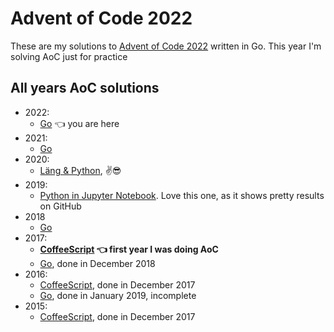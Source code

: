 # Advent of Code 2022

These are my solutions to [Advent of Code 2022](https://adventofcode.com/2022) written in Go.
This year I'm solving AoC just for practice

## All years AoC solutions

* 2022:
  * [Go](https://github.com/metalim/metalim.adventofcode.2022.go) 👈 you are here
* 2021:
  * [Go](https://github.com/metalim/metalim.adventofcode.2021.go)
* 2020:
  * [Läng & Python](https://github.com/metalim/metalim.adventofcode.2020.lang), ✌😎
* 2019:
  * [Python in Jupyter Notebook](https://github.com/metalim/metalim.adventofcode.2019.python). Love this one, as it shows pretty results on GitHub
* 2018
  * [Go](https://github.com/metalim/metalim.adventofcode.2018.go)
* 2017:
  * **[CoffeeScript](https://github.com/metalim/metalim.adventofcode.2017) 👈 first year I was doing AoC**
  * [Go](https://github.com/metalim/metalim.adventofcode.2017.go), done in December 2018
* 2016:
  * [CoffeeScript](https://github.com/metalim/metalim.adventofcode.2016), done in December 2017
  * [Go](https://github.com/metalim/metalim.adventofcode.2016.go), done in January 2019, incomplete
* 2015:
  * [CoffeeScript](https://github.com/metalim/metalim.adventofcode.2015), done in December 2017
